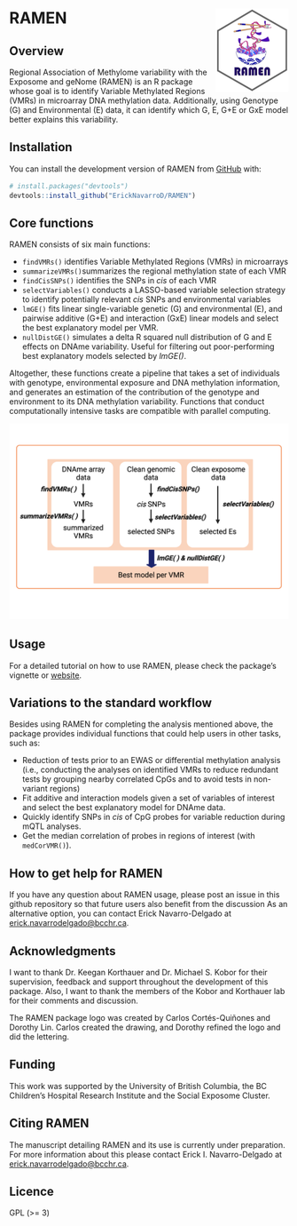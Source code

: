 
<!-- README.md is generated from README.Rmd. Please edit that file -->

<meta name="google-site-verification" content="F7R--X_bfcn8gTzlVJ7deBV80f8uDz38vlEBQHudqpY" />

# RAMEN <a href="https://github.com/ErickNavarroD/RAMEN"><img src="man/figures/logo.png" align="right" height="150"/></a>

<!-- badges: start -->
<!-- badges: end -->

## Overview

Regional Association of Methylome variability with the Exposome and
geNome (RAMEN) is an R package whose goal is to identify Variable
Methylated Regions (VMRs) in microarray DNA methylation data.
Additionally, using Genotype (G) and Environmental (E) data, it can
identify which G, E, G+E or GxE model better explains this variability.

## Installation

You can install the development version of RAMEN from
[GitHub](https://github.com/) with:

``` r
# install.packages("devtools")
devtools::install_github("ErickNavarroD/RAMEN")
```

## Core functions

RAMEN consists of six main functions:

- `findVMRs()` identifies Variable Methylated Regions (VMRs) in
  microarrays
- `summarizeVMRs()`summarizes the regional methylation state of each VMR
- `findCisSNPs()` identifies the SNPs in *cis* of each VMR
- `selectVariables()` conducts a LASSO-based variable selection strategy
  to identify potentially relevant *cis* SNPs and environmental
  variables
- `lmGE()` fits linear single-variable genetic (G) and environmental
  (E), and pairwise additive (G+E) and interaction (GxE) linear models
  and select the best explanatory model per VMR.
- `nullDistGE()` simulates a delta R squared null distribution of G and
  E effects on DNAme variability. Useful for filtering out
  poor-performing best explanatory models selected by *lmGE()*.

Altogether, these functions create a pipeline that takes a set of
individuals with genotype, environmental exposure and DNA methylation
information, and generates an estimation of the contribution of the
genotype and environment to its DNA methylation variability. Functions
that conduct computationally intensive tasks are compatible with
parallel computing.

<img src="man/figures/RAMEN_pipeline.png" width="600"/>

## Usage

For a detailed tutorial on how to use RAMEN, please check the package’s
vignette or
[website](https://ericknavarrod.github.io/RAMEN/articles/RAMEN.html).

## Variations to the standard workflow

Besides using RAMEN for completing the analysis mentioned above, the
package provides individual functions that could help users in other
tasks, such as:

- Reduction of tests prior to an EWAS or differential methylation
  analysis (i.e., conducting the analyses on identified VMRs to reduce
  redundant tests by grouping nearby correlated CpGs and to avoid tests
  in non-variant regions)
- Fit additive and interaction models given a set of variables of
  interest and select the best explanatory model for DNAme data.
- Quickly identify SNPs in *cis* of CpG probes for variable reduction
  during mQTL analyses.
- Get the median correlation of probes in regions of interest (with
  `medCorVMR()`).

## How to get help for RAMEN

If you have any question about RAMEN usage, please post an issue in this
github repository so that future users also benefit from the discussion
As an alternative option, you can contact Erick Navarro-Delgado at
<erick.navarrodelgado@bcchr.ca>.

## Acknowledgments

I want to thank Dr. Keegan Korthauer and Dr. Michael S. Kobor for their
supervision, feedback and support throughout the development of this
package. Also, I want to thank the members of the Kobor and Korthauer
lab for their comments and discussion.

The RAMEN package logo was created by Carlos Cortés-Quiñones and Dorothy
Lin. Carlos created the drawing, and Dorothy refined the logo and did
the lettering.

## Funding

This work was supported by the University of British Columbia, the BC
Children’s Hospital Research Institute and the Social Exposome Cluster.

## Citing RAMEN

The manuscript detailing RAMEN and its use is currently under
preparation. For more information about this please contact Erick I.
Navarro-Delgado at <erick.navarrodelgado@bcchr.ca>.

## Licence

GPL (\>= 3)
